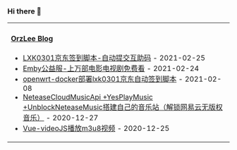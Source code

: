 ### Hi there 👋

<table width="800px">
<tr>
<td valign="top" width="50%">

#### <a href="https://orzlee.com/" target="_blank">OrzLee Blog</a>

<!-- blog starts -->
* <a href='https://www.orzlee.com/toss/2021/02/24/lxk0301-jingdong-signin-scriptautomatic-submission-of-mutual-aid-codes.html' target='_blank'>LXK0301京东签到脚本-自动提交互助码</a> - 2021-02-25
* <a href='https://www.orzlee.com/toss/2021/02/24/emby-charity-servicetens-of-thousands-of-movies-and-tv-series-to-watch-for-free.html' target='_blank'>Emby公益服-上万部电影电视剧免费看</a> - 2021-02-24
* <a href='https://www.orzlee.com/toss/2021/02/08/openwrt-docker-deploys-lxk0301-jingdong-automatic-signin-script.html' target='_blank'>openwrt-docker部署lxk0301京东自动签到脚本</a> - 2021-02-08
* <a href='https://www.orzlee.com/toss/2020/12/26/neteasecloudmusicapi-yesplaymusic-unblockneteasemusic-build-your-own-music-station-unblock-copyrightfree-music.html' target='_blank'>NeteaseCloudMusicApi +YesPlayMusic +UnblockNeteaseMusic搭建自己的音乐站（解锁网易云无版权音乐）</a> - 2020-12-27
* <a href='https://www.orzlee.com/web-development/2020/12/24/vue-videojs-plays-m3u8-video.html' target='_blank'>Vue-videoJS播放m3u8视频</a> - 2020-12-25
<!-- blog ends -->

</td>
</tr>
</table>
